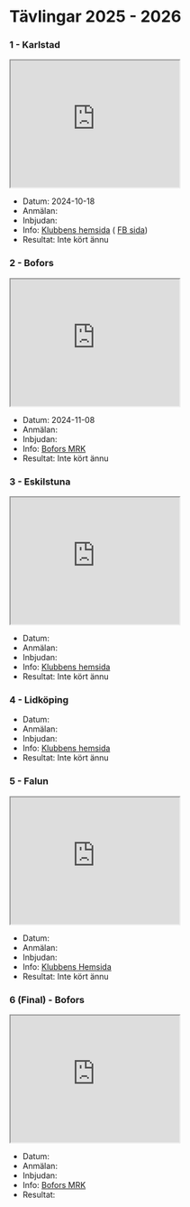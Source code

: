 # Tävlingar 2025 - 2026

### 1 - Karlstad
<iframe src="https://www.google.com/maps/embed?pb=!1m18!1m12!1m3!1d5182.31048995225!2d13.5271734024871!3d59.37144918368831!2m3!1f0!2f0!3f0!3m2!1i1024!2i768!4f13.1!3m3!1m2!1s0x0%3A0x34a4d56399f7841b!2zNTnCsDIyJzE4LjQiTiAxM8KwMzEnNDEuMyJF!5e1!3m2!1sen!2sse!4v1664809355059!5m2!1sen!2sse" width="300" height="225" style="border:5;" allowfullscreen="" loading="lazy" referrerpolicy="no-referrer-when-downgrade"></iframe>

* Datum: 2024-10-18
* Anmälan: 
* Inbjudan: 
* Info: [Klubbens hemsida](https://www.kdmr.se) ( [FB sida](https://www.facebook.com/karlstadminiracing))
* Resultat: Inte kört ännu

### 2 - Bofors
<iframe src="https://www.google.com/maps/embed?pb=!1m18!1m12!1m3!1d648.5516775799703!2d14.494025803194345!3d59.33149141411147!2m3!1f0!2f0!3f0!3m2!1i1024!2i768!4f13.1!3m3!1m2!1s0x465c8a34e431b655%3A0x19b5b5eef58ed324!2sFlygf%C3%A4ltsv%C3%A4gen%2012%2C%20691%2037%20Karlskoga!5e1!3m2!1sen!2sse!4v1665408559386!5m2!1sen!2sse" width="300" height="225" style="border:5;" allowfullscreen="" loading="lazy" referrerpolicy="no-referrer-when-downgrade"></iframe>

* Datum: 2024-11-08
* Anmälan:
* Inbjudan:
* Info: [Bofors MRK](http://www.boforsmrk.se/)
* Resultat: Inte kört ännu

### 3 - Eskilstuna
<iframe src="https://www.google.com/maps/embed?pb=!1m18!1m12!1m3!1d907.3165542170461!2d16.48692914413301!3d59.42031032502788!2m3!1f0!2f0!3f0!3m2!1i1024!2i768!4f13.1!3m3!1m2!1s0x465e8df1cc687c3f%3A0x3657039a2764ac9!2sTorsharg%20Hallen!5e1!3m2!1sen!2sse!4v1677792429585!5m2!1sen!2sse" width="300" height="225" style="border:5;" allowfullscreen="" loading="lazy" referrerpolicy="no-referrer-when-downgrade"></iframe>

* Datum: 
* Anmälan: 
* Inbjudan: 
* Info: [Klubbens hemsida](https://www.mkeskil.se/)
* Resultat: Inte kört ännu

### 4 - Lidköping
* Datum: 
* Anmälan: 
* Inbjudan: 
* Info: [Klubbens hemsida](https://www.lrck.se/)
* Resultat: Inte kört ännu
  
### 5 - Falun
<iframe src="https://www.google.com/maps/embed?pb=!1m14!1m8!1m3!1d3414.143367583004!2d15.654939351208544!3d60.60647217692223!3m2!1i1024!2i768!4f13.1!3m3!1m2!1s0x4667700dd9da9d6f%3A0xc26a6e63fd5063d4!2sSoldatv%C3%A4gen%2010%2C%20791%2040%20Falun!5e1!3m2!1ssv!2sse!4v1670870902928!5m2!1ssv!2sse" width="300" height="225" style="border:5;" allowfullscreen="" loading="lazy" referrerpolicy="no-referrer-when-downgrade"></iframe>

* Datum: 
* Anmälan:
* Inbjudan:
* Info: [Klubbens Hemsida](https://smkdala.se/)
* Resultat: Inte kört ännu


### 6 (Final) - Bofors
<iframe src="https://www.google.com/maps/embed?pb=!1m18!1m12!1m3!1d648.5516775799703!2d14.494025803194345!3d59.33149141411147!2m3!1f0!2f0!3f0!3m2!1i1024!2i768!4f13.1!3m3!1m2!1s0x465c8a34e431b655%3A0x19b5b5eef58ed324!2sFlygf%C3%A4ltsv%C3%A4gen%2012%2C%20691%2037%20Karlskoga!5e1!3m2!1sen!2sse!4v1665408559386!5m2!1sen!2sse" width="300" height="225" style="border:5;" allowfullscreen="" loading="lazy" referrerpolicy="no-referrer-when-downgrade"></iframe>

* Datum: 
* Anmälan:
* Inbjudan:
* Info: [Bofors MRK](http://www.boforsmrk.se/)
* Resultat:
